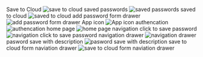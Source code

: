 Save to Cloud
![save to cloud](https://user-images.githubusercontent.com/91015945/147634126-20cef8ac-4121-4ca7-9195-998bb15bd9c8.jpeg)
saved passwords
![saved passwords](https://user-images.githubusercontent.com/91015945/147634129-4f46e71b-13a0-4980-a3ea-bf470103101f.jpeg)
saved to cloud
![saved to cloud](https://user-images.githubusercontent.com/91015945/147634130-5fc9582c-6872-4b32-98d6-301ffba95230.jpeg)
add password form drawer
![add password form drawer](https://user-images.githubusercontent.com/91015945/147634132-719ad2ee-3533-4ebd-b3a2-d1c61e0ff58c.jpeg)
App icon
![App icon](https://user-images.githubusercontent.com/91015945/147634111-579ea0e5-79ab-4358-b20d-b0de94837ef8.png)
authencation
![authencation](https://user-images.githubusercontent.com/91015945/147634113-8df814db-f4fa-4a62-9f67-68a30943e990.jpeg)
home page
![home page](https://user-images.githubusercontent.com/91015945/147634114-4d29cae2-1512-4213-9e2f-4368e1ba9fe0.jpeg)
navigation click to save password
![navigation click to save password](https://user-images.githubusercontent.com/91015945/147634117-f38d8d84-e389-4c37-b128-6d5c64715933.jpeg)
navigation drawer
![navigation drawer](https://user-images.githubusercontent.com/91015945/147634119-61526f59-a288-4091-b75a-acb039487d11.jpeg)
pasword save with description
![pasword save with description](https://user-images.githubusercontent.com/91015945/147634122-7df52f0d-373f-4ed4-b4ff-0ced077d2058.jpeg)
save to cloud form naviation drawer
![save to cloud form naviation drawer](https://user-images.githubusercontent.com/91015945/147634123-14c3fff3-c0c3-4e0d-a4dc-28fd4597c324.jpeg)
